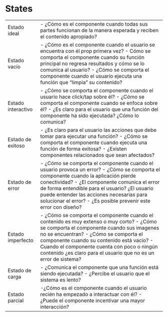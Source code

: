 # States

|          |          |
|---------- |-------------- |
|Estado ideal| - ¿Cómo es el componente cuando todas sus partes funcionan de la manera esperada y reciben el contenido apropiado?|
| Estado vacío | - ¿Cómo es el componente cuando el usuario se encuentra con él prop primera vez? - Cómo se comporta el componente cuando su función principal no regresa resultados y cómo se lo comunica al usuario? -   ¿Cómo se comporta el componente cuando el usuario ejecuta una función que “limpia” su contenido? | 
| Estado interactivo| - ¿Cómo se comporta el componente cuando el usuario hace click/tap sobre él? - ¿Cómo se comporta el componente cuando se enfoca sobre él? -   ¿Es claro para el usuario que una función del componente ha sido ejecutada? ¿Cómo lo comunica?| 
| Estado de exitoso| - ¿Es claro para el usuario las acciones que debe tomar para ejecutar una función? - ¿Cómo se comporta el componente cuando ejecuta una función de forma exitosa? - ¿Existen componentes relacionados que sean afectados?|
| Estado de error| - ¿Cómo se comporta el componente cuando el usuario provoca un error? - ¿Cómo se comporta el componente cuando la aplicación pierde conectividad? - ¿El componente comunica el error de forma entendible para el usuario? ¿El usuario puede entender las acciones necesarias para solucionar el error? - ¿Es posible prevenir este error con diseño? |
| Estado imperfecto| - ¿Cómo se comporta el componente cuando el contenido es muy extenso o muy corto? - ¿Cómo se comporta el componente cuando sus imagenes no se encuentran? - ¿Cómo se comporta el componente cuando su contenido está vacío? - Cuando el componente cuenta con poco o ningún contenido ¿es claro para el usuario que no es un error de sistema?|
| Estado de carga | - ¿Comunica el componente que una función está siendo ejecutada? - ¿Percibe el usuario que el sistema es lento?|
| Estado parcial| -¿Cómo es el componente cuando el usuario recién ha empezado a interactuar con él? - ¿Puede el componente incentivar una mayor interacción?

